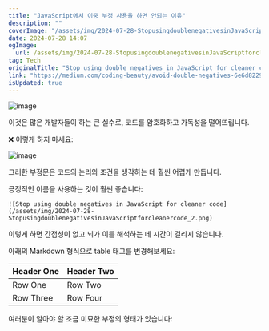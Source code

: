 ```yaml
---
title: "JavaScript에서 이중 부정 사용을 하면 안되는 이유"
description: ""
coverImage: "/assets/img/2024-07-28-StopusingdoublenegativesinJavaScriptforcleanercode_0.png"
date: 2024-07-28 14:07
ogImage:
  url: /assets/img/2024-07-28-StopusingdoublenegativesinJavaScriptforcleanercode_0.png
tag: Tech
originalTitle: "Stop using double negatives in JavaScript for cleaner code"
link: "https://medium.com/coding-beauty/avoid-double-negatives-6e6d8229918d"
isUpdated: true
---
```


![image](/assets/img/2024-07-28-StopusingdoublenegativesinJavaScriptforcleanercode_0.png)

이것은 많은 개발자들이 하는 큰 실수로, 코드를 암호화하고 가독성을 떨어뜨립니다.

❌ 이렇게 하지 마세요:

![image](/assets/img/2024-07-28-StopusingdoublenegativesinJavaScriptforcleanercode_1.png)

<!-- cozy-coder - 수평 -->

<ins class="adsbygoogle"
     style="display:block"
     data-ad-client="ca-pub-4877378276818686"
     data-ad-slot="1107185301"
     data-ad-format="auto"
     data-full-width-responsive="true"></ins>

<script>
     (adsbygoogle = window.adsbygoogle || []).push({});
</script>

그러한 부정문은 코드의 논리와 조건을 생각하는 데 훨씬 어렵게 만듭니다.

긍정적인 이름을 사용하는 것이 훨씬 좋습니다:

`![Stop using double negatives in JavaScript for cleaner code](/assets/img/2024-07-28-StopusingdoublenegativesinJavaScriptforcleanercode_2.png)`

이렇게 하면 간접성이 없고 뇌가 이를 해석하는 데 시간이 걸리지 않습니다.

<!-- cozy-coder - 수평 -->

<ins class="adsbygoogle"
     style="display:block"
     data-ad-client="ca-pub-4877378276818686"
     data-ad-slot="1107185301"
     data-ad-format="auto"
     data-full-width-responsive="true"></ins>

<script>
     (adsbygoogle = window.adsbygoogle || []).push({});
</script>

아래의 Markdown 형식으로 table 태그를 변경해보세요:

| Header One | Header Two |
| ---------- | ---------- |
| Row One    | Row Two    |
| Row Three  | Row Four   |

<!-- cozy-coder - 수평 -->

<ins class="adsbygoogle"
     style="display:block"
     data-ad-client="ca-pub-4877378276818686"
     data-ad-slot="1107185301"
     data-ad-format="auto"
     data-full-width-responsive="true"></ins>

<script>
     (adsbygoogle = window.adsbygoogle || []).push({});
</script>

여러분이 알아야 할 조금 미묘한 부정의 형태가 있습니다:
